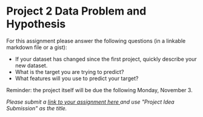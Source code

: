 # Project 2 Data Problem and Hypothesis

For this assignment please answer the following questions (in a linkable markdown file or a gist):

* If your dataset has changed since the first project, quickly describe your new dataset.
* What is the target you are trying to predict?
* What features will you use to predict your target?


Reminder: the project itself will be due the following Monday, November 3.

*Please submit a [link to your assignment here ](https://docs.google.com/forms/d/1TzvQCYruLcTLzfCQBcjhp7INLZWvwErCqTaFCU7LhpE/viewform?usp=send_form) and use "Project Idea Submission" as the title.*
